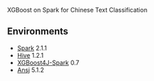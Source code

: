 XGBoost on Spark for Chinese Text Classification

## Environments

* [Spark](http://spark.apache.org)  2.1.1
* [Hive](https://hive.apache.org)  1.2.1
* [XGBoost4J-Spark](https://github.com/dmlc/xgboost/tree/master/jvm-packages)  0.7
* [Ansj](https://github.com/NLPchina/ansj_seg)  5.1.2
